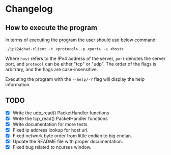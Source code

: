 # Changelog

## How to execute the program
In terms of executing the program the user should use below command: 

```
./ipk24chat-client -t <protocol> -p <port> -s <host>
```

Where `host` refers to the IPv4 address of the server, `port` denotes the server port, and `protocol` can be either "tcp" or "udp". The order of the flags is arbitrary, and the flags are case-insensitive.

Executing the program with the `--help/-?` flag will display the help information.


## TODO

- [x] Write the udp_read() PacketHandler functions
- [x] Write the tcp_read() PacketHandler functions
- [x] Write documentation for more tests.
- [x] Fixed ip address lookup for host url.
- [x] Fixed network byte order from little endian to big endian.
- [x] Update the README file with proper documentation.
- [x] Fixed bug related to ncurses window.
